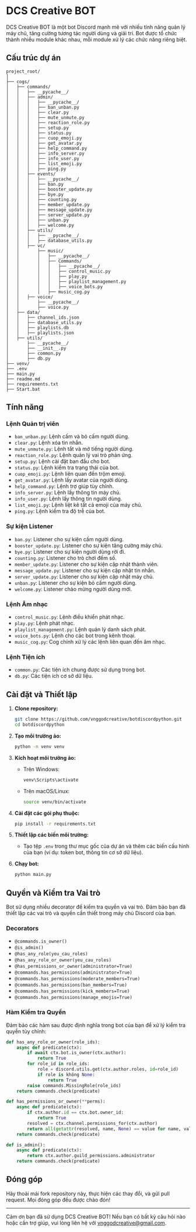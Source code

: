 # DCS Creative BOT

DCS Creative BOT là một bot Discord mạnh mẽ với nhiều tính năng quản lý máy chủ, tăng cường tương tác người dùng và giải trí. Bot được tổ chức thành nhiều module khác nhau, mỗi module xử lý các chức năng riêng biệt.

## Cấu trúc dự án

```
project_root/
│
├── cogs/
│   ├── commands/
│   │   ├── __pycache__/
│   │   ├── admin/
│   │   │   ├── __pycache__/
│   │   │   ├── ban_unban.py
│   │   │   ├── clear.py
│   │   │   ├── mute_unmute.py
│   │   │   ├── reaction_role.py
│   │   │   ├── setup.py
│   │   │   ├── status.py
│   │   │   ├── cuop_emoji.py
│   │   │   ├── get_avatar.py
│   │   │   ├── help_command.py
│   │   │   ├── info_server.py
│   │   │   ├── info_user.py
│   │   │   ├── list_emoji.py
│   │   │   ├── ping.py
│   │   ├── events/
│   │   │   ├── __pycache__/
│   │   │   ├── ban.py
│   │   │   ├── booster_update.py
│   │   │   ├── bye.py
│   │   │   ├── counting.py
│   │   │   ├── member_update.py
│   │   │   ├── message_update.py
│   │   │   ├── server_update.py
│   │   │   ├── unban.py
│   │   │   ├── welcome.py
│   │   ├── utils/
│   │   │   ├── __pycache__/
│   │   │   ├── database_utils.py
│   │   ├── vc/
│   │       ├── music/
│   │       │   ├── __pycache__/
│   │       │   ├── Commands/
│   │       │   │   ├── __pycache__/
│   │       │   │   ├── control_music.py
│   │       │   │   ├── play.py
│   │       │   │   ├── playlist_management.py
│   │       │   │   ├── voice_bots.py
│   │       │   ├── music_cog.py
│   │   ├── voice/
│   │       ├── __pycache__/
│   │       ├── voice.py
│   ├── data/
│   │   ├── channel_ids.json
│   │   ├── database_utils.py
│   │   ├── playlists.db
│   │   ├── playlists.json
│   ├── utils/
│       ├── __pycache__/
│       ├── __init__.py
│       ├── common.py
│       ├── db.py
├── venv/
├── .env
├── main.py
├── readme.md
├── requirements.txt
├── Start.bat
```

## Tính năng

### Lệnh Quản trị viên
- `ban_unban.py`: Lệnh cấm và bỏ cấm người dùng.
- `clear.py`: Lệnh xóa tin nhắn.
- `mute_unmute.py`: Lệnh tắt và mở tiếng người dùng.
- `reaction_role.py`: Lệnh quản lý vai trò phản ứng.
- `setup.py`: Lệnh cài đặt ban đầu cho bot.
- `status.py`: Lệnh kiểm tra trạng thái của bot.
- `cuop_emoji.py`: Lệnh liên quan đến trộm emoji.
- `get_avatar.py`: Lệnh lấy avatar của người dùng.
- `help_command.py`: Lệnh trợ giúp tùy chỉnh.
- `info_server.py`: Lệnh lấy thông tin máy chủ.
- `info_user.py`: Lệnh lấy thông tin người dùng.
- `list_emoji.py`: Lệnh liệt kê tất cả emoji của máy chủ.
- `ping.py`: Lệnh kiểm tra độ trễ của bot.

### Sự kiện Listener
- `ban.py`: Listener cho sự kiện cấm người dùng.
- `booster_update.py`: Listener cho sự kiện tăng cường máy chủ.
- `bye.py`: Listener cho sự kiện người dùng rời đi.
- `counting.py`: Listener cho trò chơi đếm số.
- `member_update.py`: Listener cho sự kiện cập nhật thành viên.
- `message_update.py`: Listener cho sự kiện cập nhật tin nhắn.
- `server_update.py`: Listener cho sự kiện cập nhật máy chủ.
- `unban.py`: Listener cho sự kiện bỏ cấm người dùng.
- `welcome.py`: Listener chào mừng người dùng mới.

### Lệnh Âm nhạc
- `control_music.py`: Lệnh điều khiển phát nhạc.
- `play.py`: Lệnh phát nhạc.
- `playlist_management.py`: Lệnh quản lý danh sách phát.
- `voice_bots.py`: Lệnh cho các bot trong kênh thoại.
- `music_cog.py`: Cog chính xử lý các lệnh liên quan đến âm nhạc.

### Lệnh Tiện ích
- `common.py`: Các tiện ích chung được sử dụng trong bot.
- `db.py`: Các tiện ích cơ sở dữ liệu.

## Cài đặt và Thiết lập

1. **Clone repository:**
   ```sh
   git clone https://github.com/vnggodcreative/botdiscordpython.git
   cd botdiscordpython
   ```

2. **Tạo môi trường ảo:**
   ```sh
   python -m venv venv
   ```

3. **Kích hoạt môi trường ảo:**
   - Trên Windows:
     ```sh
     venv\Scripts\activate
     ```
   - Trên macOS/Linux:
     ```sh
     source venv/bin/activate
     ```

4. **Cài đặt các gói phụ thuộc:**
   ```sh
   pip install -r requirements.txt
   ```

5. **Thiết lập các biến môi trường:**
   - Tạo tệp `.env` trong thư mục gốc của dự án và thêm các biến cấu hình của bạn (ví dụ: token bot, thông tin cơ sở dữ liệu).

6. **Chạy bot:**
   ```sh
   python main.py
   ```

## Quyền và Kiểm tra Vai trò

Bot sử dụng nhiều decorator để kiểm tra quyền và vai trò. Đảm bảo bạn đã thiết lập các vai trò và quyền cần thiết trong máy chủ Discord của bạn.

### Decorators
- `@commands.is_owner()`
- `@is_admin()`
- `@has_any_role(yeu_cau_roles)`
- `@has_any_role_or_owner(yeu_cau_roles)`
- `@has_permissions_or_owner(administrator=True)`
- `@commands.has_permissions(administrator=True)`
- `@commands.has_permissions(moderate_members=True)`
- `@commands.has_permissions(ban_members=True)`
- `@commands.has_permissions(kick_members=True)`
- `@commands.has_permissions(manage_emojis=True)`

### Hàm Kiểm tra Quyền
Đảm bảo các hàm sau được định nghĩa trong bot của bạn để xử lý kiểm tra quyền tùy chỉnh:

```python
def has_any_role_or_owner(role_ids):
    async def predicate(ctx):
        if await ctx.bot.is_owner(ctx.author):
            return True
        for role_id in role_ids:
            role = discord.utils.get(ctx.author.roles, id=role_id)
            if role is không None:
                return True
        raise commands.MissingRole(role_ids)
    return commands.check(predicate)

def has_permissions_or_owner(**perms):
    async def predicate(ctx):
        if ctx.author.id == ctx.bot.owner_id:
            return True
        resolved = ctx.channel.permissions_for(ctx.author)
        return all(getattr(resolved, name, None) == value for name, value in perms.items())
    return commands.check(predicate)

def is_admin():
    async def predicate(ctx):
        return ctx.author.guild_permissions.administrator
    return commands.check(predicate)
```

## Đóng góp

Hãy thoải mái fork repository này, thực hiện các thay đổi, và gửi pull request. Mọi đóng góp đều được chào đón!

---

Cảm ơn bạn đã sử dụng DCS Creative BOT! Nếu bạn có bất kỳ câu hỏi nào hoặc cần trợ giúp, vui lòng liên hệ với [vnggodcreative@gmail.com](mailto:vnggodcreative@gmail.com).
